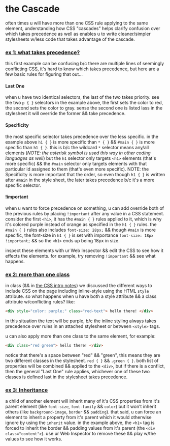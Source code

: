 # the Cascade

often times u will have more than one CSS rule applying to the same element, understanding how CSS "cascades" helps clarify confusion over which takes precedence as well as enables u to write cleaner/simpler stylesheets w/less code that takes advantage of the cascade.


### [ex 1: what takes precedence?](https://net-art-and-cultures.github.io/css-demos/demos/the-cascade-ex1.html)

this first example can be confusing b/c there are multiple lines of seemingly conflicting CSS, it's hard to know which takes precedence, but here are a few basic rules for figuring that out...

#### Last One
when u have two identical selectors, the last of the two takes priority. see the two `p { }` selectors in the example above, the first sets the color to red, the second sets the color to gray. sense the second one is listed lass in the stylesheet it will override the former && take precedence.

#### Specificity
the most specific selector takes precedence over the less specific. in the example above `h1 { }` is more specific than `* { }` && `#main { }` is more specific than `h1 { }`. this is b/c the wildcard `*` selector means any/all elements (*NOTE: the asterisk symbol is used this way in other coding languages as well*) but the `h1` selector only targets `<h1>` elements (that's more specific) && the `#main` selector only targets elements with that particular id assigned to them (that's even more specific). NOTE: the Specificity is more important that the order, so even though `h1 { }` is written after `#main` in the style sheet, the later takes precedence b/c it's a more specific selector.

#### !important
when u want to force precedence on something, u can add override both of the previous rules by placing `!important` after any value in a CSS statement. consider the first `<h1>`, it has the `#main { }` rules applied to it, which is why it's colored purple instead of orange as specified in the `h1 { }` rules. the `#main { }` rules also includes `font-size: 28px;` && though `#main` is more specific, the font-size in `h1 { }` is set with importance `font-size: 18px !important;` && so the `<h1>` ends up being 18px in size.

inspect these elements with ur Web Inspector && edit the CSS to see how it effects the elements. for example, try removing `!important` && see what happens.

### [ex 2: more than one class](https://net-art-and-cultures.github.io/css-demos/demos/the-cascade-ex1.html)

in class (&& in [the CSS intro notes](https://github.com/net-art-and-cultures/syllabus-and-notes/tree/master/notes/css)) we discussed the different ways to include CSS on the page including inline-style using the HTML `style` attribute. so what happens when u have both a style attribute && a class attribute w/conflicting rules? like:

```html
<div style="color: purple;" class="red-text"> hello there! </div>
```

in this situation the text will be purple, b/c the inline styling always takes precedence over rules in an attached stylesheet or between `<style>` tags.

u can also apply more than one class to the same element, for example:

```html
<div class="red green"> hello there! </div>
```

notice that there's a space between "red" && "green", this means they are two different classes in the stylesheet`.red { }` && `.green { }`. both list of properties will be combined && applied to the `<div>`, but if there is a conflict, then the general "Last One" rule applies, whichever one of these two classes is defined last in the stylesheet takes precedence.

### [ex 3: Inheritance](https://net-art-and-cultures.github.io/css-demos/demos/the-cascade-ex3.html)

a child of another element will inherit many of it's CSS properties from it's parent element (like `font-size`, `font-family` && `color`) but it won’t inherit others (like `background-image`, `border` && `padding`). that said, u can force an element to inherit a property from it's parent which it would otherwise ignore by using the `inherit` value. in the example above, the `<h1>` tag is forced to inherit the border && padding values from it's parent (the `<div class="content">`). use ur Web Inspector to remove these && play w/the values to see how it works.

